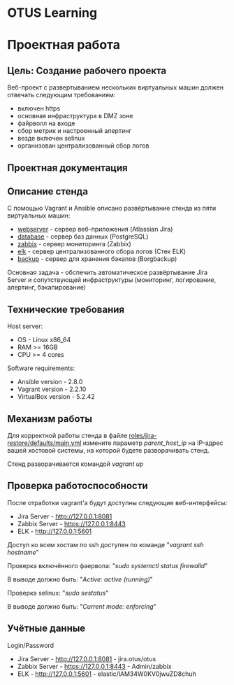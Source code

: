 # OTUS Learning
# Проектная работа


## Цель: Создание рабочего проекта
Веб-проект с развертыванием нескольких виртуальных машин должен отвечать следующим требованиям:
- включен https
- основная инфраструктура в DMZ зоне
- файрволл на входе
- сбор метрик и настроенный алертинг
- везде включен selinux
- организован централизованный сбор логов

## Проектная документация
## Описание стенда
С помощью Vagrant и Ansible описано развёртывание стенда из пяти виртуальных машин:
* [webserver](webserver.ynl) - сервер веб-приложения (Atlassian Jira)
* [database](database.yml) - сервер баз данных (PostgreSQL)
* [zabbix](zabbix-server.yml) - сервер мониторинга (Zabbix)
* [elk](elk.yml) - сервер централизованного сбора логов (Стек ELK)
* [backup](backup.yml) - сервер для хранения бэкапов (Borgbackup)

Основная задача - обспечить автоматическое развёртывание Jira Server и сопутствующей инфраструктуры (мониторинг, логирование, алертинг, бэкапирование)
## Технические требования
Host server:
* OS - Linux x86_64
* RAM >= 16GB
* CPU >= 4 cores

Software requirements:
* Ansible version - 2.8.0
* Vagrant version - 2.2.10
* VirtualBox version - 5.2.42
## Механизм работы
Для корректной работы стенда в файле [roles/jira-restore/defaults/main.yml](roles/jira-restore/defaults/main.yml) измените параметр *parent_host_ip* на IP-адрес вашей хостовой системы, на которой будете разворачивать стенд.

Стенд разворачивается командой *vagrant up*

## Проверка работоспособности
После отработки vagrant'а будут доступны следующие веб-интерфейсы:
* Jira Server - http://127.0.0.1:8081
* Zabbix Server - https://127.0.0.1:8443
* ELK - http://127.0.0.1:5601

Доступ ко всем хостам по ssh доступен по команде "*vagrant ssh hostname*"

Проверка включённого фаервола: "*sudo systemctl status firewalld*"

В выводе должно быть: "*Active: active (running)*"


Проверка selinux: "*sudo sestatus*"

В выводе должно быть: "*Current mode: enforcing*"

## Учётные данные
Login/Password
* Jira Server - http://127.0.0.1:8081 - jira.otus/otus
* Zabbix Server - https://127.0.0.1:8443 - Admin/zabbix
* ELK - http://127.0.0.1:5601 - elastic/lAM34W0KV0jwuZD8chuh